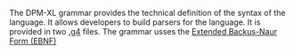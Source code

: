 The DPM-XL grammar provides the technical definition of the syntax of the language.
It allows developers to build parsers for the language.
It is provided in two [.g4](https://docs.fileformat.com/programming/g4/) files. The grammar usses the [Extended Backus-Naur Form (EBNF)](https://en.wikipedia.org/wiki/Extended_Backus%E2%80%93Naur_form)